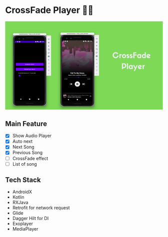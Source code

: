 CrossFade Player :construction_worker::hammer:
=====
<p align="center">
 <img src="/images/crossfade-poster.png"/>
</p>

Main Feature
-------------
- [x] Show Audio Player
- [x] Auto next
- [x] Next Song
- [x] Previous Song
- [ ] CrossFade effect
- [ ] List of song

Tech Stack
----------
* AndroidX
* Kotlin
* RXJava
* Retrofit for network request
* Glide
* Dagger Hilt for DI
* Exoplayer
* MediaPlayer